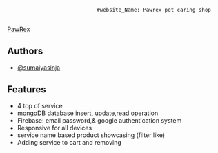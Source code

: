                                  #website_Name: Pawrex pet caring shop
<h2></h2>

[PawRex](https://assignment11-70459.web.app)

## Authors

- [@sumaiyasinja](https://github.com/sumaiyasinja)


## Features
- 4 top of service               
- mongoDB database insert, update,read operation
- Firebase: email password,& google authentication system
- Responsive for all devices
- service name based product showcasing (filter like)
- Adding service to cart and removing

